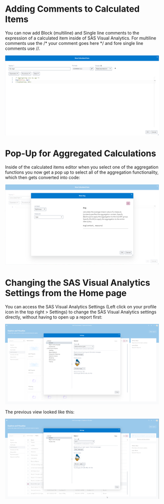 # Adding Comments to Calculated Items

You can now add Block (multiline) and Single line comments to the expression of a calculated item inside of SAS Visual Analytics. For multiline comments use the /* your comment goes here */ and fore single line comments use //.

![Comments in Calculated Comments](./SAS-VA-Calculated-Items-Comments.png)



# Pop-Up for Aggregated Calculations

Inside of the calculated items editor when you select one of the aggregation functions you now get a pop up to select all of the aggregation functionality, which then gets converted into code:

![Aggregated Calculations Pop Up](./SAS-VA-Aggregate-Pop-Up.png)

# Changing the SAS Visual Analytics Settings from the Home page

You can access the SAS Visual Analytics Settings (Left click on your profile icon in the top right > Settings) to change the SAS Visual Analytics settings directly, without having to open up a report first:

![Settings page in 2023.08](./SAS-VA-Settings-Homepage-View-202308.png)

The previous view looked like this:

![Settings page in 2023.07](./SAS-VA-Settings-Homepage-View-202307.png)